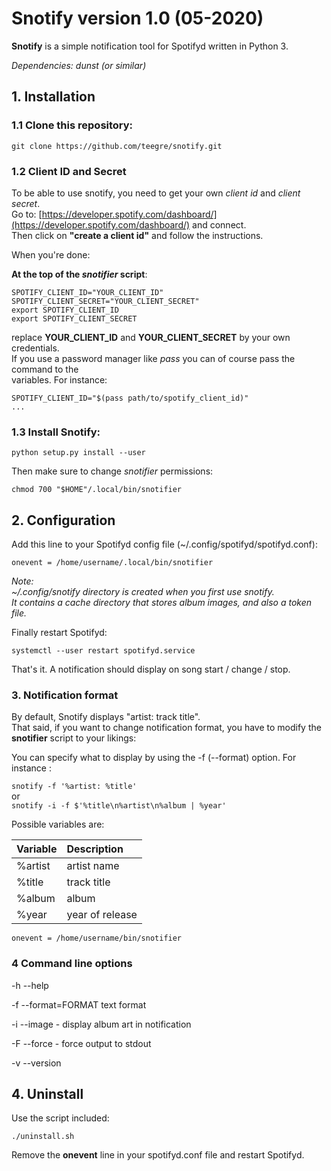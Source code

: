 # **Snotify** version 1.0 (05-2020)

**Snotify** is a simple notification tool for Spotifyd written in Python 3.

*Dependencies: dunst (or similar)*

## 1. Installation

### 1.1 Clone this repository:

`git clone https://github.com/teegre/snotify.git`

### 1.2 Client ID and Secret

To be able to use snotify, you need to get your own *client id* and *client secret*.  
Go to: [https://developer.spotify.com/dashboard/](https://developer.spotify.com/dashboard/)  and connect.  
Then click on **"create a client id"** and follow the instructions.

When you're done:

**At the top of the *snotifier* script**:

  ```shell
  SPOTIFY_CLIENT_ID="YOUR_CLIENT_ID"
  SPOTIFY_CLIENT_SECRET="YOUR_CLIENT_SECRET"
  export SPOTIFY_CLIENT_ID
  export SPOTIFY_CLIENT_SECRET
  ```
replace **YOUR_CLIENT_ID** and **YOUR_CLIENT_SECRET** by your own credentials.  
If you use a password manager like *pass* you can of course pass the command to the  
variables. For instance:

  ```shell
  SPOTIFY_CLIENT_ID="$(pass path/to/spotify_client_id)"
  ...
  ```

### 1.3 Install Snotify:

`python setup.py install --user`

Then make sure to change *snotifier* permissions:

  ```shell
  chmod 700 "$HOME"/.local/bin/snotifier
  ```

## 2. Configuration

Add this line to your Spotifyd config file (~/.config/spotifyd/spotifyd.conf):

`onevent = /home/username/.local/bin/snotifier`

*Note:  
~/.config/snotify directory is created when you first use snotify.  
It contains a cache directory that stores album images, and also a token file.*

Finally restart Spotifyd:

`systemctl --user restart spotifyd.service`

That's it. A notification should display on song start / change / stop.

### 3. Notification format

By default, Snotify displays "artist: track title".  
That said, if you want to change notification format, you have to modify the **snotifier** script to your likings:  

You can specify what to display by using the -f (--format) option. For instance :

`snotify -f '%artist: %title'`  
or  
`snotify -i -f $'%title\n%artist\n%album | %year'`

Possible variables are:

|Variable |Description
|:--------|:----------
|%artist |artist name
|%title |track title
|%album |album
|%year |year of release

`onevent = /home/username/bin/snotifier`

### 4 Command line options

-h --help

-f --format=FORMAT text format

-i --image - display album art in notification

-F --force - force output to stdout

-v --version

## 4. Uninstall

Use the script included:

`./uninstall.sh`

Remove the **onevent** line in your spotifyd.conf file and restart Spotifyd.
